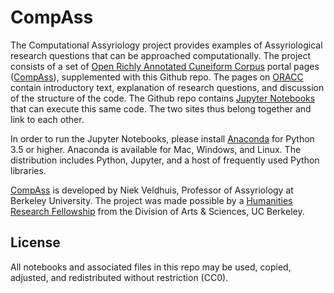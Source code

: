 # CompAss

The Computational Assyriology project provides examples of Assyriological research questions that can be approached computationally. The project consists of a set of [Open Richly Annotated Cuneiform Corpus](http://oracc.org)  portal pages ([CompAss](http://oracc.org/compass)), supplemented with this Github repo. The pages on [ORACC](http://oracc.org) contain introductory text, explanation of research questions, and discussion of the structure of the code. The Github repo contains [Jupyter Notebooks](http://jupyter.org) that can execute this same code. The two sites thus belong together and link to each other.

In order to run the Jupyter Notebooks, please install [Anaconda](https://www.anaconda.com/download/) for Python 3.5 or higher. Anaconda is available for Mac, Windows, and Linux. The distribution includes Python, Jupyter, and a host of frequently used Python libraries.

[CompAss](http://oracc.org/compass) is developed by Niek Veldhuis, Professor of Assyriology at Berkeley University. The project was made possible by a [Humanities Research Fellowship](https://ls.berkeley.edu/academic-programs/arts-humanities/humanities-research-fellowship-mellon-project-grant) from the Division of Arts & Sciences, UC Berkeley.

## License

All notebooks and associated files in this repo may be used, copied, adjusted, and redistributed without restriction (CC0).

